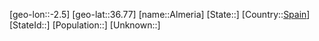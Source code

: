 ﻿---
location: [36.77,-2.5]
type: City
tags:
- geo/City


SpocWebEntityId: 28753
isDeleted: false
confidential: public

---
[geo-lon::-2.5]
[geo-lat::36.77]
[name::Almeria]
[State::]
[Country::[Spain](geo/Continent/Europe/Spain.md)]
[StateId::]
[Population::]
[Unknown::]

